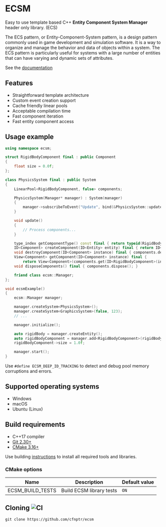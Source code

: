# ECSM

Easy to use template based C++ **Entity Component System Manager** header only library. (ECS)

The ECS pattern, or Entity-Component-System pattern, is a design pattern commonly used in game development and 
simulation software. It is a way to organize and manage the behavior and data of objects within a system. 
The ECS pattern is particularly useful for systems with a large number of entities that can have varying and 
dynamic sets of attributes.

See the [documentation](https://cfnptr.github.io/ecsm)

## Features

* Straightforward template architecture
* Custom event creation support
* Cache friendly linear pools
* Acceptable compilation time
* Fast component iteration
* Fast entity component access

## Usage example

```cpp
using namespace ecsm;

struct RigidBodyComponent final : public Component
{
    float size = 0.0f;
};

class PhysicsSystem final : public System
{
	LinearPool<RigidBodyComponent, false> components;

    PhysicsSystem(Manager* manager) : System(manager)
	{
		manager->subscribeToEvent("Update", bind(&PhysicsSystem::update, this));
	}

	void update()
	{
		// Process components...
	}

	type_index getComponentType() const final { return typeid(RigidBodyComponent); }
	ID<Component> createComponent(ID<Entity> entity) final { return ID<Component>(components.create()); }
	void destroyComponent(ID<Component> instance) final { components.destroy(ID<RigidBodyComponent>(instance)); }
	View<Component> getComponent(ID<Component> instance) final {
		return View<Component>(components.get(ID<RigidBodyComponent>(instance))); }
	void disposeComponents() final { components.dispose(); }

    friend class ecsm::Manager;
};

void ecsmExample()
{
    ecsm::Manager manager;

    manager.createSystem<PhysicsSystem>();
    manager.createSystem<GraphicsSystem>(false, 123);
	// ...

    manager.initialize();

    auto rigidBody = manager.createEntity();
    auto rigidBodyComponent = manager.add<RigidBodyComponent>(rigidBody);
    rigidBodyComponent->size = 1.0f;

    manager.start();
}
```

Use ```#define ECSM_DEEP_ID_TRACKING``` to detect and debug pool memory corruptions and errors.

## Supported operating systems

* Windows
* macOS
* Ubuntu (Linux)

## Build requirements

* C++17 compiler
* [Git 2.30+](https://git-scm.com/)
* [CMake 3.16+](https://cmake.org/)

Use building [instructions](BUILDING.md) to install all required tools and libraries.

### CMake options

| Name             | Description              | Default value |
|------------------|--------------------------|---------------|
| ECSM_BUILD_TESTS | Build ECSM library tests | `ON`          |

## Cloning ![CI](https://github.com/cfnptr/ecsm/actions/workflows/cmake.yml/badge.svg)

```
git clone https://github.com/cfnptr/ecsm
```